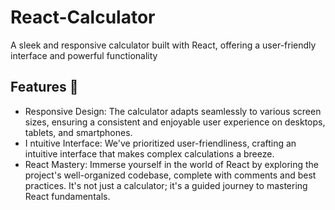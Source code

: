 # React-Calculator
A sleek and responsive calculator built with React, offering a user-friendly interface and powerful functionality

## Features 🌟

* Responsive Design: The calculator adapts seamlessly to various screen sizes, ensuring a consistent and enjoyable user experience on desktops, tablets, and smartphones.
* I ntuitive Interface: We've prioritized user-friendliness, crafting an intuitive interface that makes complex calculations a breeze.
* React Mastery: Immerse yourself in the world of React by exploring the project's well-organized codebase, complete with comments and best practices. It's not just a calculator; it's a guided journey to mastering React fundamentals.
